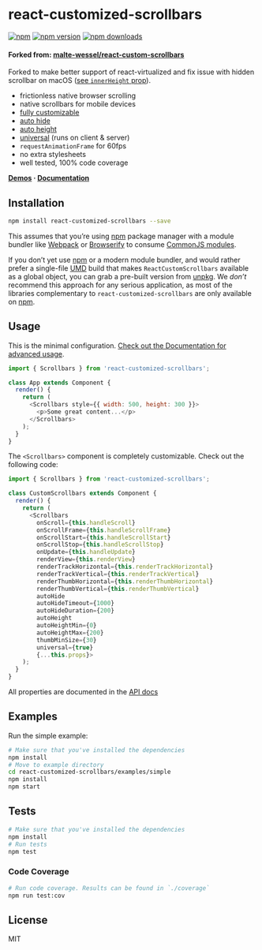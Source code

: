react-customized-scrollbars
=========================


[![npm](https://img.shields.io/badge/npm-react--custom--scrollbars-brightgreen.svg?style=flat-square)]()
[![npm version](https://img.shields.io/npm/v/react-customized-scrollbars.svg?style=flat-square)](https://www.npmjs.com/package/react-customized-scrollbars)
[![npm downloads](https://img.shields.io/npm/dm/react-customized-scrollbars.svg?style=flat-square)](https://www.npmjs.com/package/react-customized-scrollbars)


#### Forked from: [malte-wessel/react-custom-scrollbars](https://github.com/malte-wessel/react-custom-scrollbars)
Forked to make better support of react-virtualized and fix issue with hidden scrollbar on macOS ([see `innerHeight` prop](https://github.com/igogo5yo/react-customized-scrollbars/tree/master/docs/API.md#innerHeight)).

* frictionless native browser scrolling
* native scrollbars for mobile devices
* [fully customizable](https://github.com/igogo5yo/react-customized-scrollbars/blob/master/docs/customization.md)
* [auto hide](https://github.com/igogo5yo/react-customized-scrollbars/blob/master/docs/usage.md#auto-hide)
* [auto height](https://github.com/igogo5yo/react-customized-scrollbars/blob/master/docs/usage.md#auto-height)
* [universal](https://github.com/igogo5yo/react-customized-scrollbars/blob/master/docs/usage.md#universal-rendering) (runs on client & server)
* `requestAnimationFrame` for 60fps
* no extra stylesheets
* well tested, 100% code coverage

**[Demos](http://malte-wessel.github.io/react-customized-scrollbars/) · [Documentation](https://github.com/igogo5yo/react-customized-scrollbars/tree/master/docs)**

## Installation
```bash
npm install react-customized-scrollbars --save
```

This assumes that you’re using [npm](http://npmjs.com/) package manager with a module bundler like [Webpack](http://webpack.github.io) or [Browserify](http://browserify.org/) to consume [CommonJS modules](http://webpack.github.io/docs/commonjs.html).

If you don’t yet use [npm](http://npmjs.com/) or a modern module bundler, and would rather prefer a single-file [UMD](https://github.com/umdjs/umd) build that makes `ReactCustomScrollbars` available as a global object, you can grab a pre-built version from [unpkg](https://unpkg.com/react-customized-scrollbars@3.0.1/dist/react-customized-scrollbars.js). We *don’t* recommend this approach for any serious application, as most of the libraries complementary to `react-customized-scrollbars` are only available on [npm](http://npmjs.com/).

## Usage

This is the minimal configuration. [Check out the Documentation for advanced usage](https://github.com/igogo5yo/react-customized-scrollbars/tree/master/docs).

```javascript
import { Scrollbars } from 'react-customized-scrollbars';

class App extends Component {
  render() {
    return (
      <Scrollbars style={{ width: 500, height: 300 }}>
        <p>Some great content...</p>
      </Scrollbars>
    );
  }
}
```

The `<Scrollbars>` component is completely customizable. Check out the following code:

```javascript
import { Scrollbars } from 'react-customized-scrollbars';

class CustomScrollbars extends Component {
  render() {
    return (
      <Scrollbars
        onScroll={this.handleScroll}
        onScrollFrame={this.handleScrollFrame}
        onScrollStart={this.handleScrollStart}
        onScrollStop={this.handleScrollStop}
        onUpdate={this.handleUpdate}
        renderView={this.renderView}
        renderTrackHorizontal={this.renderTrackHorizontal}
        renderTrackVertical={this.renderTrackVertical}
        renderThumbHorizontal={this.renderThumbHorizontal}
        renderThumbVertical={this.renderThumbVertical}
        autoHide
        autoHideTimeout={1000}
        autoHideDuration={200}
        autoHeight
        autoHeightMin={0}
        autoHeightMax={200}
        thumbMinSize={30}
        universal={true}
        {...this.props}>
    );
  }
}
```

All properties are documented in the [API docs](https://github.com/igogo5yo/react-customized-scrollbars/blob/master/docs/API.md)

## Examples

Run the simple example:
```bash
# Make sure that you've installed the dependencies
npm install
# Move to example directory
cd react-customized-scrollbars/examples/simple
npm install
npm start
```

## Tests
```bash
# Make sure that you've installed the dependencies
npm install
# Run tests
npm test
```

### Code Coverage
```bash
# Run code coverage. Results can be found in `./coverage`
npm run test:cov
```


## License

MIT
